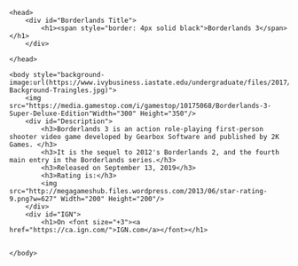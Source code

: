 <!DOCTYPE html>

<html>

	<head>
		<div id="Borderlands Title">
			<h1><span style="border: 4px solid black">Borderlands 3</span></h1>
		</div>

	</head>

	<body style="background-image:url(https://www.ivybusiness.iastate.edu/undergraduate/files/2017/01/Red-Background-Traingles.jpg)">
		<img src="https://media.gamestop.com/i/gamestop/10175068/Borderlands-3-Super-Deluxe-Edition"Width="300" Height="350"/>
		<div id="Description">
			<h3>Borderlands 3 is an action role-playing first-person shooter video game developed by Gearbox Software and published by 2K Games. </h3>
			<h3>It is the sequel to 2012's Borderlands 2, and the fourth main entry in the Borderlands series.</h3>
			<h3>Released on September 13, 2019</h3>
			<h3>Rating is:</h3>
			<img src="http://megagameshub.files.wordpress.com/2013/06/star-rating-9.png?w=627" Width="200" Height="200"/>
		</div>	
		<div id="IGN">
			<h1>On <font size="+3"><a href="https://ca.ign.com/">IGN.com</a></font></h1>
			
		
	</body>
</html>
